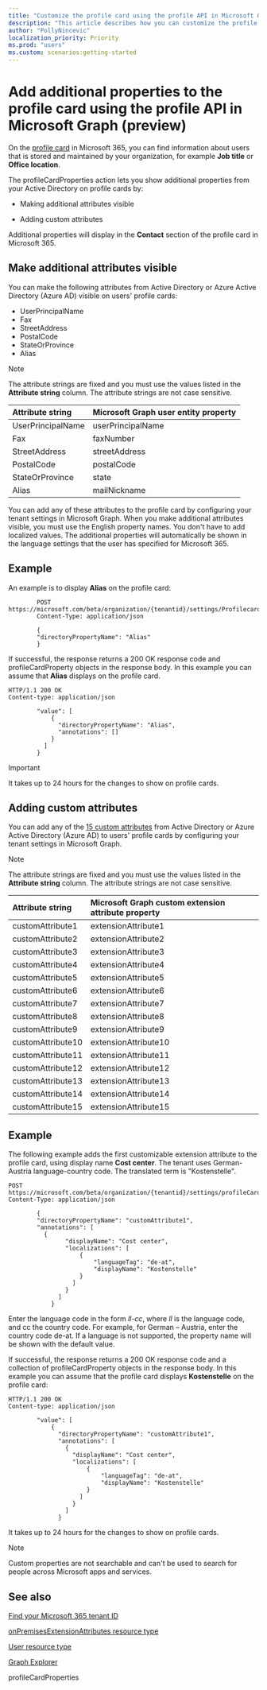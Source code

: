 ```yaml
---
title: "Customize the profile card using the profile API in Microsoft Graph (preview)"
description: "This article describes how you can customize the profile card by making additional attributes visible, or adding custom attributes."
author: "PollyNincevic"
localization_priority: Priority
ms.prod: "users"
ms.custom: scenarios:getting-started
---
```


# Add additional properties to the profile card using the profile API in Microsoft Graph (preview)

On the [profile card](https://support.office.com/article/profile-cards-in-office-365-e80f931f-5fc4-4a59-ba6e-c1e35a85b501) in Microsoft 365, you can find information about users that is stored and maintained by your organization, for example **Job title** or **Office location**.  

The profileCardProperties action lets you show additional properties from your Active Directory on profile cards by:

- Making additional attributes visible

- Adding custom attributes

Additional properties will display in the **Contact** section of the profile card in Microsoft 365.

## Make additional attributes visible

You can make the following attributes from Active Directory or Azure Active Directory (Azure AD) visible on users' profile cards:

- UserPrincipalName
- Fax
- StreetAddress
- PostalCode
- StateOrProvince
- Alias

> [!NOTE]
> The attribute strings are fixed and you must use the values listed in the **Attribute string** column. The attribute strings are not case sensitive.

|Attribute string|Microsoft Graph user entity property|
|:---------------|:----------|
|UserPrincipalName|userPrincipalName |
|Fax|faxNumber|
|StreetAddress|streetAddress|
|PostalCode|postalCode|
|StateOrProvince|state
|Alias|mailNickname

You can add any of these attributes to the profile card by configuring your tenant settings in Microsoft Graph. When you make additional attributes visible, you must use the English property names. You don't have to add localized values. The additional properties will automatically be shown in the language settings that the user has specified for Microsoft 365.

## Example

An example is to display **Alias** on the profile card:

```http
        POST https://microsoft.com/beta/organization/{tenantid}/settings/ProfilecardProperties
        Content-Type: application/json

        {
        "directoryPropertyName": "Alias"
        }
```

If successful, the response returns a 200 OK response code and profileCardProperty objects in the response body. In this example you can assume that **Alias** displays on the profile card.  

```http
HTTP/1.1 200 OK
Content-type: application/json

        "value": [
            {
              "directoryPropertyName": "Alias",
              "annotations": []
            }
          ]
        }
```

> [!IMPORTANT]
> It takes up to 24 hours for the changes to show on profile cards.

## Adding custom attributes

You can add any of the [15 custom attributes](/graph/api/resources/onpremisesextensionattributes?view=graph-rest-1.0) from Active Directory or Azure Active Directory (Azure AD) to users' profile cards by configuring your tenant settings in Microsoft Graph.

> [!NOTE]
> The attribute strings are fixed and you must use the values listed in the **Attribute string** column. The attribute strings are not case sensitive.

|Attribute string|Microsoft Graph custom extension attribute property|
|:---------------|:----------|
|customAttribute1| extensionAttribute1 |
|customAttribute2| extensionAttribute2 |
|customAttribute3| extensionAttribute3 |
|customAttribute4| extensionAttribute4 |
|customAttribute5| extensionAttribute5 |
|customAttribute6| extensionAttribute6 |
|customAttribute7| extensionAttribute7 |
|customAttribute8| extensionAttribute8 |
|customAttribute9| extensionAttribute9 |
|customAttribute10| extensionAttribute10 |
|customAttribute11| extensionAttribute11 |
|customAttribute12| extensionAttribute12 |
|customAttribute13| extensionAttribute13 |
|customAttribute14| extensionAttribute14 |
|customAttribute15| extensionAttribute15 |

## Example

The following example adds the first customizable extension attribute to the profile card, using display name **Cost center**. The tenant uses German-Austria language-country code. The translated term is "Kostenstelle".

```http
POST https://microsoft.com/beta/organization/{tenantid}/settings/profileCardProperties
Content-Type: application/json

        {
        "directoryPropertyName": "customAttribute1",
        "annotations": [
          {
                "displayName": "Cost center",
                "localizations": [
                    {
                        "languageTag": "de-at",
                        "displayName": "Kostenstelle"
                    }
                  ]
                }
              ]
            }
  ```

Enter the language code in the form *ll-cc*, where *ll* is the language code, and cc the country code. For example, for German – Austria, enter the country code de-at.
If a language is not supported, the property name will be shown with the default value.  

If successful, the response returns a 200 OK response code and a collection of profileCardProperty objects in the response body. In this example you can assume that the profile card displays **Kostenstelle** on the profile card:

```http
HTTP/1.1 200 OK
Content-type: application/json

        "value": [
            {
              "directoryPropertyName": "customAttribute1",
              "annotations": [
                {
                  "displayName": "Cost center",
                  "localizations": [
                      {
                          "languageTag": "de-at",
                          "displayName": "Kostenstelle"
                      }
                    ]
                  }
                ]
              }
```

It takes up to 24 hours for the changes to show on profile cards.

> [!NOTE]
> Custom properties are not searchable and can't be used to search for people across Microsoft apps and services.

## See also

[Find your Microsoft 365 tenant ID](https://docs.microsoft.com/onedrive/find-your-office-365-tenant-id)

[onPremisesExtensionAttributes resource type](/graph/api/resources/onpremisesextensionattributes?view=graph-rest-1.0)

[User resource type](/graph/api/resources/user?view=graph-rest-beta)

[Graph Explorer](https://developer.microsoft.com/graph/graph-explorer)

profileCardProperties
